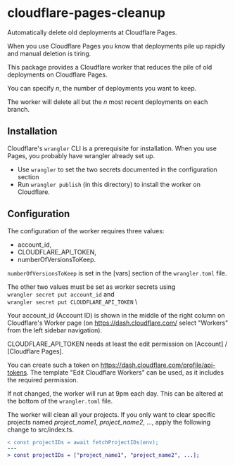 # cloudflare-pages-cleanup

Automatically delete old deployments at Cloudflare Pages.

When you use Cloudflare Pages you know that deployments pile up rapidly and manual deletion is 
tiring.

This package provides a Cloudflare worker that reduces the pile of old deployments on Cloudflare Pages.


You can specify _n_, the number of deployments you want to keep.

The worker will delete all but the _n_ most recent deployments on each branch.

## Installation

Cloudflare's `wrangler` CLI is a prerequisite for installation. When you use Pages, you probably have wrangler already set up. 

* Use `wrangler` to set the two secrets documented in the configuration section
* Run `wrangler publish` (in this directory) to install the worker on Cloudflare.


## Configuration

The configuration of the worker requires three values:
 * account_id,
 * CLOUDFLARE_API_TOKEN, 
 * numberOfVersionsToKeep.

 `numberOfVersionsToKeep` is set in the [vars] section of the `wrangler.toml` file.


The other two values must be set as worker secrets using \
`wrangler secret put account_id` and \
`wrangler secret put CLOUDFLARE_API_TOKEN` \

 Your account_id (Account ID) is shown in the middle of the right column on Cloudflare's Worker page 
 (on https://dash.cloudflare.com/ select "Workers" from the left sidebar navigation).
 
 CLOUDFLARE_API_TOKEN needs at least the edit permission on [Account] / [Cloudflare Pages].

 You can create such a token on
 https://dash.cloudflare.com/profile/api-tokens. 
 The template "Edit Cloudflare Workers" can be used, as it includes the required permission.

If not changed, the worker will run at 9pm each day. This can be altered at the bottom of the `wrangler.toml` file.

The worker will clean all your projects. If you only want to clear specific projects named _project_name1_, _project_name2_, ..., apply the following change to src/index.ts.

```diff
< const projectIDs = await fetchProjectIDs(env);
---
> const projectIDs = ["project_name1", "project_name2", ...]; 
```
